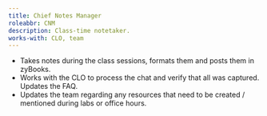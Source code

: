 ```yaml
---
title: Chief Notes Manager
roleabbr: CNM
description: Class-time notetaker. 
works-with: CLO, team
---
```


* Takes notes during the class sessions, formats them and posts them in zyBooks.
* Works with the CLO to process the chat and verify that all was captured. Updates the FAQ.
* Updates the team regarding any resources that need to be created / mentioned during labs or office hours.


